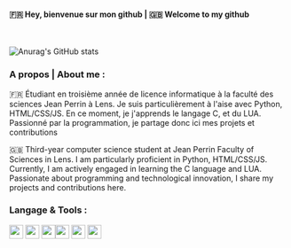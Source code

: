 #### 🇫🇷 Hey, bienvenue sur mon github | 🇬🇧 Welcome to my github
<br>

![Anurag's GitHub stats](https://github-readme-stats.vercel.app/api?username=GregAuRizzz&show_icons=true&theme=radical)

### A propos | About me :
🇫🇷 Étudiant en troisième année de licence informatique à la faculté des sciences Jean Perrin à Lens. Je suis particulièrement à l'aise avec Python, HTML/CSS/JS. En ce moment, je j'apprends le langage C, et du LUA. Passionné par la programmation, je partage donc ici mes projets et contributions

🇬🇧 Third-year computer science student at Jean Perrin Faculty of Sciences in Lens. I am particularly proficient in Python, HTML/CSS/JS. Currently, I am actively engaged in learning the C language and LUA. Passionate about programming and technological innovation, I share my projects and contributions here.


### Langage & Tools :
<img width="25px" src="https://cdn.jsdelivr.net/gh/devicons/devicon/icons/python/python-original.svg" /> <img width="25px" src="https://cdn.jsdelivr.net/gh/devicons/devicon/icons/html5/html5-original.svg" /> <img width="25px" src="https://cdn.jsdelivr.net/gh/devicons/devicon/icons/css3/css3-original.svg" /><img width="25px" src="https://cdn.jsdelivr.net/gh/devicons/devicon/icons/javascript/javascript-original.svg" /> <img width="25px" src="https://cdn.jsdelivr.net/gh/devicons/devicon/icons/lua/lua-original.svg" /> <img width="25px" src="https://cdn.jsdelivr.net/gh/devicons/devicon/icons/c/c-original.svg" /> <link width="25px" rel="stylesheet" href="https://cdn.jsdelivr.net/gh/devicons/devicon@v2.15.1/devicon.min.css">

<!--
### Contact me :
![img_contact]("ttps://cdn.jsdelivr.net/gh/devicons/devicon@v2.15.1/devicon.min.css")
![img_contact](.img/discord)
![img_contact](.img/discord)
![img_contact](.img/discord)
-->
